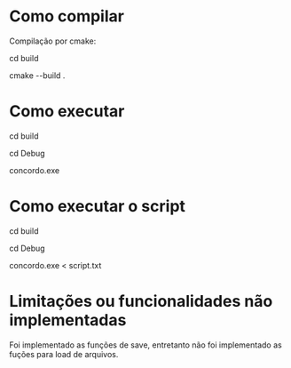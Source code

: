 # Como compilar
Compilação por cmake:

cd build

cmake --build .

# Como executar
cd build

cd Debug

concordo.exe
# Como executar o script
cd build

cd Debug

concordo.exe < script.txt

# Limitações ou funcionalidades não implementadas
Foi implementado as funções de save, entretanto não foi implementado as fuções para load de arquivos.